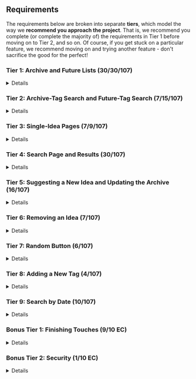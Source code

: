 ## Requirements

The requirements below are broken into separate **tiers**, which model the way we **recommend you approach the project**. That is, we recommend you complete (or complete the majority of) the requirements in Tier 1 before moving on to Tier 2, and so on. Of course, if you get stuck on a particular feature, we recommend moving on and trying another feature - don't sacrifice the good for the perfect!

### Tier 1: Archive and Future Lists (30/30/107)

<details>

#### Backend

- [x] Write an `archive` model with the following information:
  - [x] post - not empty or null, maybe long
  - [x] url - not empty or null, url
  - [x] date - not empty or null
- [x] Write a `future` model with the following information:
  - [x] idea - not empty or null
  - [x] link - url, maybe empty/null
- [x] Write a `tags` model with the following information:
  - [x] tag - not empty or null
- [x] Tags can be associated with many archive posts and many future ideas. Archive posts and future ideas can both be associated with many tags.

- [x] Write a route to serve up all archive posts
  - [x] Write a route to serve up all tags joined to the archive table
- [x] Write a route to serve up all future ideas
  - [x] Write a route to serve up all tags joined to the future table

#### Frontend

- [x] Write an archive sub-reducer to manage posts in your Redux store
- [x] Write a future sub-reducer to manage ideas in your Redux store

- [x] Write a component to display an archive list with the following components:
  - [x] Post name
  - [x] Post name contains link to post
- [x] Write a component to display a future list
  - [x] Idea name
- [x] Write a component to display a tag list
- [x] Write a component to be the home page
- [x] Write a component to be the about page

- [x] Display the archive-list component when the url matches `/archive`
- [x] Display the future-list component when the url matches `/future`
- [x] Display the tag-list component when the url matches `/archive/tags` (nb future links different)
- [x] Display the tag-list component when the url matches `/future/tags` (nb future links different)

- [x] Add links to the navbar that can be used to navigate to the archive-list view, the (archive-)tag-list, the home page, the about page, and the search page
- [x] Change the header for `/future` pages only

Congrats! You have completed your first vertical slice! Make sure to `commit -m "Feature: Get Archive and Future Lists"` before moving on.

</details>

### Tier 2: Archive-Tag Search and Future-Tag Search (7/15/107)

<details>

#### Backend

- [ ] Write a route to serve up the archive results for a given tag, _with the url matching the tag name_, so `/archive/tags/playlist`
- [ ] Write a route to serve up the future results for a given tag, _with the url matching the tag name_, so `/future/tags/playlist`

- [x] Update the archive sub-reducer to serve up search results by tag in your Redux store
- [x] Update the future sub-reducer to serve up search results by tag in your Redux store

#### Frontend

- [ ] Write a component to display the archive results for a given tag with the following information:

  - [ ] Post name (first xx characters)
  - [ ] Clicking on the post text should navigate to the original facebook post

- [ ] Write a component to display the future results for a given tag with the following information:

  - [ ] Idea name (first xx characters)
  - [ ] Clicking on the idea text should navigate to show that idea (more below)

- [x] Add links to the `/future` sidebar that can be used to navigate to:
  - [x] Future-list page
  - [x] Future-search page (general)
  - [x] Each tag-search page (by name)
  - [x] Archive-update page (`/future/archive-update`)

Congrats! You have completed your second vertical slice! Make sure to `commit -m "Feature: Archive-Tag Search and Future-Tag Search"` before moving on.

</details>

### Tier 3: Single-Idea Pages (7/9/107)

<details>

#### Backend

- [x] Write a route to serve up a single idea (based on its id), _with tags_

- [x] Update the future sub-reducer to display a single idea in your Redux store

#### Frontend

- [x] Write a component to display a single idea with the following information:
  - [x] Idea name (full text)
  - [x] Related links (if present)
  - [ ] Tags
- [x] Display the appropriate idea's component when the url matches `/future/:futureId`
- [x] Clicking on an idea from the future-list view should navigate to show that idea in the single-idea view
- [ ] Clicking on an idea from the future-tag view should navigate to show that idea in the single-idea view

Congrats! You have completed your third vertical slice! Make sure to `commit -m "Feature: Single-Idea Pages"` before moving on.

</details>

### Tier 4: Search Page and Results (30/107)

<details>

#### Backend

- [ ] Write a route to serve up all relevant archive posts (based on post name `[Op.contains]`)
- [ ] Write a route to serve up all relevant future ideas (based on idea name `[Op.contains]`)

- [ ] Update the archive sub-reducer to serve up search results in your Redux store
- [ ] Update the future sub-reducer to serve up search results in your Redux store
- [ ] Update the archive sub-reducer to display a single idea in your Redux store

#### Frontend

- [ ] Write an Archive-Search component
- [ ] Component should display when url bar says `/archive/search`
  - [ ] Form should accept alphanumeric characters
  - [ ] Character limit (100?)
- [ ] Submitting the form with valid characters should:

  - [ ] Make an AJAX request that pulls all posts with any of the relevant search terms (split on space)
  - [ ] Create a _slug_ based on the characters typed into the search box
  - [ ] Clear out the contents of the search box
  - [ ] Change the url bar to match `/archive/search/:newSlug`
  - [ ] Display the single-post component for all results without needing to refresh the page

- [ ] Write a component to display a single archive post with the following information:
    <!-- see single-idea component above -->
  - [ ] The full post contents
  - [ ] The date the post aired
    <!-- - [ ] Its tags (?) -->
  - [ ] An external link to the post (maybe on the date?)
- [ ] Clicking on a post(`*`) from the archive-search view should navigate to the external/fb post page

- [ ] Write a Future-Search component
- [ ] Component should display when url bar says `/future/search`
  - [ ] Form should accept alphanumeric characters
- [ ] Submitting the form with valid characters should:
  - [ ] Make an AJAX request that pulls all ideas with any of the relevant search terms (split on space)
  - [ ] Create a _slug_ based on the characters typed into the search box
  - [ ] Clear out the contents of the search box
  - [ ] Change the url bar to match `/future/search/:newSlug`
  - [ ] Display the single-idea component for all results without needing to refresh the page
- [ ] Clicking on an idea from the future-search view should navigate to show that idea in the single-idea view

Congrats! You have completed your fourth vertical slice! Make sure to `commit -m "Feature: Search Page and Results"` before moving on.

</details>

### Tier 5: Suggesting a New Idea and Updating the Archive (16/107)

<details>

#### Backend

- [ ] Write a route to add a new idea
- [ ] Write a route to add a new post

- [ ] Update the future sub-reducer to add an idea in your Redux store
- [ ] Update the archive sub-reducer to add a post in your Redux store

#### Frontend

- [ ] Design a footer with a form for suggesting a new idea
  - [ ] Input idea with alphanumeric (normal limit)
  - [ ] Datalist with options for each valid tag + `None/Other`
  - [ ] Submit button
- [ ] Submitting the form with valid text should:

  - [ ] Make an AJAX request that causes the new idea to be persisted in the database
  - [ ] Flag all these `user-submitted` in `link`

- [ ] Design a page with a form for updating the archive that contains inputs for post, url, and date
- [ ] Submitting the form with all valid inputs should:
  - [ ] Make an AJAX request that causes the new archive post to be persisted in the database
  - [ ] Add the new post to the archive list without needing to refresh the page
- [ ] Component should display when url bar says `/future/archive-update`

Congrats! You have completed your fifth vertical slice! Make sure to `commit -m "Feature: Suggesting a New Idea"` before moving on.

</details>

### Tier 6: Removing an Idea (7/107)

<details>

#### Backend

- [ ] Write a route to remove an idea (based on its id)

- [ ] Update the future sub-reducer to remove an idea from your Redux store

#### Frontend

- [ ] In the single-idea view, include an `X` button under the idea
- [ ] Clicking the `X` button should:
  - [ ] Make an AJAX request that causes that idea to be removed from database
  - [ ] Change the url bar to `/future`
  - [ ] Change the view to the future-list page

Congrats! You have completed your sixth vertical slice! Make sure to `commit -m "Feature: Removing an Idea"` before moving on.

</details>

### Tier 7: Random Button (6/107)

<details>

#### Backend

- [ ] Write a route to serve up one archive post at random

#### Frontend

- [ ] Add a `Random` button to the navbar
- [ ] Clicking the `Random` button should:
  - [ ] Make an AJAX request that pulls one idea at random from database
  - [ ] Change the url bar to the `/archive/:id`
  - [ ] Display the single archive-post component

Congrats! You have completed your seventh vertical slice! Make sure to `commit -m "Feature: Random Button"` before moving on.

</details>

### Tier 8: Adding a New Tag (4/107)

<details>

#### Backend

- [ ] Write a route to add a new tag
- [ ] Update the future sub-reducer to add a tag in your Redux store

#### Frontend

- [ ] Design a component with a form for suggesting a new tag
- [ ] Make an AJAX request that causes the new tag to be persisted in the database

Congrats! You have completed your eighth vertical slice! Make sure to `commit -m "Feature: Adding a New Tag"` before moving on.

</details>

### Tier 9: Search by Date (10/107)

<details>

#### Backend

- [ ] Write a route to find one archive post by its date

- [ ] Update the archive sub-reducer to serve up this search result in your Redux store

#### Frontend

- [ ] Write a Search-by-Date component
- [ ] Component should also display when url bar says `/archive/search`
  - [ ] Form should only accept dates in the proper format `YYYY-MM-DD`
- [ ] Submitting the form with a validly formatted date should:

  - [ ] Make an AJAX request that finds the post made on that date, if appropriate
  - [ ] Clear out the contents of the search box
  - [ ] Change the url bar to match `/archive/search/:postId`
  - [ ] Display the single-post component for that result without needing to refresh the page

Congrats! You have completed your ninth vertical slice! Make sure to `commit -m "Feature: Search by Date"` before moving on.

</details>

### Bonus Tier 1: Finishing Touches (9/10 EC)

<details>

- [ ] If a user attempts to access the one page whose link is missing, or one of the dates when there is no question, a helpful message should be displayed
- [ ] If a user attempts to add a new idea without selecting a tag, a helpful message should be displayed
- [ ] If a user attempts to access a page that doesn't exist (ex. `/cafeteria`), a helpful "not found" message should be displayed
- [ ] Whenever a component needs to wait for data to load from the server, a "loading" message should be displayed until the data is available

- [ ] Has a working `seed` file, that seeds the db with (_complete?_) archive, future, and tag instances.
- [ ] On the archive-list page, results are displayed chronologically, with the most recent entries first
- [ ] Navbar is updated with links for each search-by-tag page
  - [ ] Best if in a dropdown menu
- [ ] Overall, the app is spectacularly styled and visually stunning

</details>

### Bonus Tier 2: Security (1/10 EC)

<details>

#### Backend

- [ ] Require a password to enter any page on the `/future` router

#### Frontend

</details>
